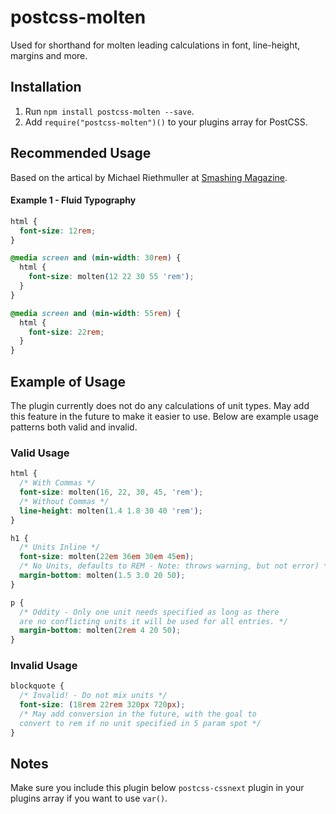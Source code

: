 # postcss-molten
Used for shorthand for molten leading calculations in font, line-height, margins and more.

## Installation
1. Run `npm install postcss-molten --save`.
2. Add `require("postcss-molten")()` to your plugins array for PostCSS.

## Recommended Usage
Based on the artical by Michael Riethmuller at [Smashing Magazine](https://www.smashingmagazine.com/2016/05/fluid-typography/).

#### Example 1 - Fluid Typography
```css
html {
  font-size: 12rem;
}

@media screen and (min-width: 30rem) {
  html {
    font-size: molten(12 22 30 55 'rem');
  }
}

@media screen and (min-width: 55rem) {
  html {
    font-size: 22rem;
  }
}
```

## Example of Usage
The plugin currently does not do any calculations of unit types. May add this feature in the future to make it easier to use. Below are example usage patterns both valid and invalid.

### Valid Usage
```css
html {
  /* With Commas */
  font-size: molten(16, 22, 30, 45, 'rem');
  /* Without Commas */
  line-height: molten(1.4 1.8 30 40 'rem');
}

h1 {
  /* Units Inline */
  font-size: molten(22em 36em 30em 45em);
  /* No Units, defaults to REM - Note: throws warning, but not error) */
  margin-bottom: molten(1.5 3.0 20 50);
}

p {
  /* Oddity - Only one unit needs specified as long as there
  are no conflicting units it will be used for all entries. */
  margin-bottom: molten(2rem 4 20 50);
}
```

### Invalid Usage
```css
blockquote {
  /* Invalid! - Do not mix units */
  font-size: (18rem 22rem 320px 720px);
  /* May add conversion in the future, with the goal to
  convert to rem if no unit specified in 5 param spot */
}
```

## Notes

Make sure you include this plugin below `postcss-cssnext` plugin in your plugins array if you want to use `var()`.